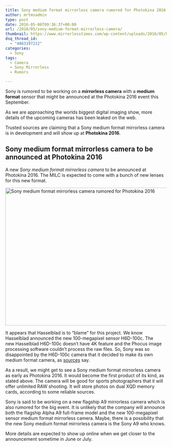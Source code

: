 ```yaml
---
title: Sony medium format mirrorless camera rumored for Photokina 2016
author: mrtmsadmin
type: post
date: 2016-05-06T09:36:37+00:00
url: /2016/05/sony-medium-format-mirrorless-camera/
thumbnail: https://www.mirrorlesstimes.com/wp-content/uploads/2016/05/hasselblad-h6d-100c.jpg
dsq_thread_id:
  - "4863197212"
categories:
  - Sony
tags:
  - Camera
  - Sony Mirrorless
  - Rumors

---
```

Sony is rumored to be working on a **mirrorless camera** with a **medium format** sensor that might be announced at the Photokina 2016 event this September.

As we are approaching the worlds biggest digital imaging show, more details of the upcoming cameras has been leaked on the web.

Trusted sources are claiming that a Sony medium format mirrorless camera is in development and will show up at **Photokina 2016**.<!--more-->

## Sony medium format mirrorless camera to be announced at Photokina 2016

A new _Sony medium format mirrorless camera_ to be announced at Photokina 2016. The MILC is expected to come with a bunch of new lenses for this new format.

<img class="alignnone wp-image-193 size-full" title="Sony medium format mirrorless camera rumored for Photokina 2016" src="https://i1.wp.com/www.mirrorlesstimes.com/wp-content/uploads/2016/05/hasselblad-h6d-100c.jpg?resize=600%2C429&#038;ssl=1" alt="Sony medium format mirrorless camera rumored for Photokina 2016" width="600" height="429" srcset="https://i1.wp.com/www.mirrorlesstimes.com/wp-content/uploads/2016/05/hasselblad-h6d-100c.jpg?w=900&ssl=1 900w, https://i1.wp.com/www.mirrorlesstimes.com/wp-content/uploads/2016/05/hasselblad-h6d-100c.jpg?resize=300%2C214&ssl=1 300w, https://i1.wp.com/www.mirrorlesstimes.com/wp-content/uploads/2016/05/hasselblad-h6d-100c.jpg?resize=768%2C549&ssl=1 768w" sizes="(max-width: 600px) 100vw, 600px" data-recalc-dims="1" /> 

It appears that Hasselblad is to “blame” for this project. We know Hasselblad announced the new 100-megapixel sensor H6D-100c. The new Hasselblad H6D-100c doesn’t have 4K feature and the Phocus image processing software couldn’t process the raw files. So, Sony was so disappointed by the H6D-100c camera that it decided to make its own medium format camera, as <a href="http://bit.ly/1q3cyY7" rel="external nofollow">sources</a> say.

As a result, we might get to see a Sony medium format mirrorless camera as early as Photokina 2016. It would become the first product of its kind, as stated above. The camera will be good for sports photographers that it will offer unlimited RAW shooting. It will store photos on dual XQD memory cards, according to some reliable sources.

Sony is said to be working on a new flagship A9 mirrorless camera which is also rumored for the big event. It is unlikely that the company will announce both the flagship Alpha A9 full-frame model and the new 100-megapixel sensor medium format mirrorless camera. Maybe, there is a possibility that the new Sony medium format mirrorless camera is the Sony A9 who knows.

More details are expected to show up online when we get closer to the announcement sometime in June or July.
